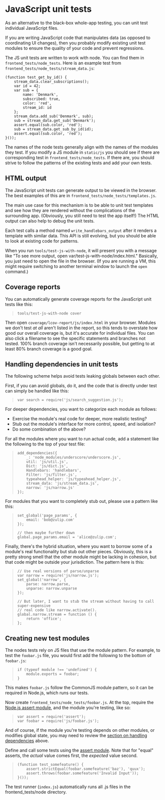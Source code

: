 # JavaScript unit tests

As an alternative to the black-box whole-app testing, you can unit test
individual JavaScript files.

If you are writing JavaScript code that manipulates data (as opposed
to coordinating UI changes), then you probably modify existing unit test
modules to ensure the quality of your code and prevent regressions.

The JS unit tests are written to work with node.  You can find them
in `frontend_tests/node_tests`.  Here is an example test from
`frontend_tests/node_tests/stream_data.js`:

```
(function test_get_by_id() {
    stream_data.clear_subscriptions();
    var id = 42;
    var sub = {
        name: 'Denmark',
        subscribed: true,
        color: 'red',
        stream_id: id
    };
    stream_data.add_sub('Denmark', sub);
    sub = stream_data.get_sub('Denmark');
    assert.equal(sub.color, 'red');
    sub = stream_data.get_sub_by_id(id);
    assert.equal(sub.color, 'red');
}());
```

The names of the node tests generally align with the names of the
modules they test.  If you modify a JS module in `static/js` you should
see if there are corresponding test in `frontend_tests/node_tests`.  If
there are, you should strive to follow the patterns of the existing tests
and add your own tests.

## HTML output

The JavaScript unit tests can generate output to be viewed in the
browser.  The best examples of this are in `frontend_tests/node_tests/templates.js`.

The main use case for this mechanism is to be able to unit test
templates and see how they are rendered without the complications
of the surrounding app.  (Obviously, you still need to test the
app itself!)  The HTML output can also help to debug the unit tests.

Each test calls a method named `write_handlebars_output` after it
renders a template with similar data.  This API is still evolving,
but you should be able to look at existing code for patterns.

When you run `tools/test-js-with-node`, it will present you with a
message like "To see more output, open var/test-js-with-node/index.html."
Basically, you just need to open the file in the browser.  (If you are
running a VM, this might require switching to another terminal window
to launch the `open` command.)

## Coverage reports

You can automatically generate coverage reports for the JavaScript unit
tests like this:

>     tools/test-js-with-node cover

Then open `coverage/lcov-report/js/index.html` in your browser. Modules
we don't test *at all* aren't listed in the report, so this tends to
overstate how good our overall coverage is, but it's accurate for
individual files. You can also click a filename to see the specific
statements and branches not tested. 100% branch coverage isn't
necessarily possible, but getting to at least 80% branch coverage is a
good goal.

## Handling dependencies in unit tests

The following scheme helps avoid tests leaking globals between each
other.

First, if you can avoid globals, do it, and the code that is directly
under test can simply be handled like this:

>     var search = require('js/search_suggestion.js');

For deeper dependencies, you want to categorize each module as follows:

-   Exercise the module's real code for deeper, more realistic testing?
-   Stub out the module's interface for more control, speed, and
    isolation?
-   Do some combination of the above?

For all the modules where you want to run actual code, add a statement
like the following to the top of your test file:

>     add_dependencies({
>         _: 'node_modules/underscore/underscore.js',
>         util: 'js/util.js',
>         Dict: 'js/dict.js',
>         Handlebars: 'handlebars',
>         Filter: 'js/filter.js',
>         typeahead_helper: 'js/typeahead_helper.js',
>         stream_data: 'js/stream_data.js',
>         narrow: 'js/narrow.js'
>     });

For modules that you want to completely stub out, please use a pattern
like this:

>     set_global('page_params', {
>         email: 'bob@zulip.com'
>     });
>
>     // then maybe further down
>     global.page_params.email = 'alice@zulip.com';

Finally, there's the hybrid situation, where you want to borrow some of
a module's real functionality but stub out other pieces. Obviously, this
is a pretty strong smell that the other module might be lacking in
cohesion, but that code might be outside your jurisdiction. The pattern
here is this:

>     // Use real versions of parse/unparse
>     var narrow = require('js/narrow.js');
>     set_global('narrow', {
>         parse: narrow.parse,
>         unparse: narrow.unparse
>     });
>
>     // But later, I want to stub the stream without having to call super-expensive
>     // real code like narrow.activate().
>     global.narrow.stream = function () {
>         return 'office';
>     };

## Creating new test modules

The nodes tests rely on JS files that use the module pattern. For example, to
test the `foobar.js` file, you would first add the following to the
bottom of `foobar.js`:

>     if (typeof module !== 'undefined') {
>         module.exports = foobar;
>     }

This makes `foobar.js` follow the CommonJS module pattern, so it can be
required in Node.js, which runs our tests.

Now create `frontend_tests/node_tests/foobar.js`. At the top, require
the [Node.js assert module](http://nodejs.org/api/assert.html), and the
module you're testing, like so:

>     var assert = require('assert');
>     var foobar = require('js/foobar.js');

And of course, if the module you're testing depends on other modules,
or modifies global state, you may need to review the
[section on handling dependencies](#handling-dependencies-in-unit-tests) above.

Define and call some tests using the [assert
module](http://nodejs.org/api/assert.html). Note that for "equal"
asserts, the *actual* value comes first, the *expected* value second.

>     (function test_somefeature() {
>         assert.strictEqual(foobar.somefeature('baz'), 'quux');
>         assert.throws(foobar.somefeature('Invalid Input'));
>     }());

The test runner (`index.js`) automatically runs all .js files in the
frontend\_tests/node directory.
